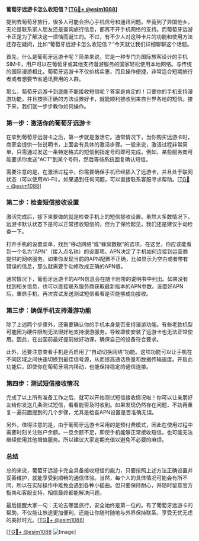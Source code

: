 **葡萄牙远游卡怎么收短信？[[TG💪+ @esim1088](https://t.me/s/esim1088)]**

提到去葡萄牙旅行，很多人可能会担心手机信号和通讯问题。毕竟到了异国他乡，无论是联系家人朋友还是查询旅行信息，都离不开手机网络的支持。而葡萄牙远游卡正是为了解决这一烦恼而诞生的。不过，有不少人对这种卡片的功能和使用方法还存在疑问，比如“葡萄牙远游卡怎么收短信？”今天就让我们详细聊聊这个话题。

首先，什么是葡萄牙远游卡呢？简单来说，它是一种专门为国际旅客设计的手机SIM卡，用户可以在葡萄牙或其他支持漫游服务的国家轻松使用本地网络。与传统的国际漫游相比，葡萄牙远游卡不仅价格实惠，而且操作便捷，非常适合短期旅行者或者想要节省通讯费用的人群。

那么，葡萄牙远游卡到底能不能接收短信呢？答案是肯定的！只要你的手机支持漫游功能，并且按照正确的方法设置好卡，就能顺利接收到来自世界各地的短信。接下来，我们就一步步教你如何操作。

### 第一步：激活你的葡萄牙远游卡

在拿到葡萄牙远游卡之后，第一步就是激活它。通常情况下，当你购买远游卡时，商家会提供一张说明书，上面会有具体的激活步骤。一般来说，激活过程非常简单，只需通过发送一条特定格式的短信到指定号码即可完成。例如，某些服务商可能要求你发送“ACT”到某个号码，然后等待系统回复确认短信。

需要注意的是，在激活过程中，你需要确保手机已经插入了远游卡，并且处于联网状态（可以使用Wi-Fi）。如果遇到任何问题，可以直接联系客服寻求帮助。[[TG💪+ @esim1088](https://t.me/s/esim1088)]

### 第二步：检查短信接收设置

激活完成后，接下来要做的就是检查手机上的短信接收设置。虽然大多数情况下，远游卡默认状态下是可以正常接收短信的，但为了保险起见，我们还是建议手动检查一下。

打开手机的设置菜单，找到“移动网络”或“蜂窝数据”的选项。在这里，你应该能看到一个名为“APN”（接入点名称）的设置项。APN决定了手机如何连接到运营商提供的网络服务。如果你发现当前的APN配置不正确，比如显示为空白或者带有错误的信息，那么就需要手动修改成正确的APN值。

通常情况下，葡萄牙远游卡的APN信息会在随卡附带的说明书中列出。如果没有找到相关信息，也可以直接联系服务商获取最新版本的APN参数。设置好APN后，重启手机，再次尝试发送测试短信看看是否能够成功接收。

### 第三步：确保手机支持漫游功能

除了上述两个步骤外，还需要确认你的手机本身是否支持漫游功能。有些老款机型可能因为硬件限制无法很好地支持漫游服务，导致即使安装了远游卡也无法正常使用。因此，在出国前最好提前做好功课，确保自己的设备符合要求。

此外，还要注意查看手机是否启用了“自动切换网络”功能。这项功能可以让手机在不同区域之间快速切换到最佳信号源，从而提高通话质量和数据传输速度。开启此功能后，即使你在葡萄牙境内移动，也能保持稳定的通信连接。

### 第四步：测试短信接收情况

完成了以上所有准备工作之后，就可以开始测试短信接收情况啦！你可以让亲朋好友给你发送几条测试短信，看看能否及时收到。如果发现仍然存在问题，不妨再重复一遍前面提到的几个步骤，尤其是检查APN设置是否准确无误。

另外，值得注意的是，由于葡萄牙远游卡采用的是预付费模式，因此在使用过程中需要时刻关注账户余额。一旦余额不足，即使手机能够正常接收短信，也可能无法继续使用其他增值服务。所以建议大家定期充值以避免不必要的麻烦。

### 总结

总的来说，葡萄牙远游卡完全具备接收短信的能力，只要按照上述方法正确设置并妥善维护，就能享受到顺畅的通信体验。当然，每个人的具体情况可能会有所不同，所以在实际操作中难免会遇到各种小插曲。但只要保持耐心，并随时留意官方指南和客服支持，相信最终都能解决问题。

最后提醒大家一句：无论去哪里旅行，安全始终是第一位的。有了葡萄牙远游卡的帮助，不仅能让旅途更加便利，还能让你随时随地与外界保持联系，享受无忧无虑的美好时光。[[TG💪+ @esim1088](https://t.me/s/esim1088)]

[[TG💪+ @esim1088](https://t.me/s/esim1088) ![Image](https://i.postimg.cc/4NQfJmqS/Snipaste-2025-05-13-00-14-12.png)]